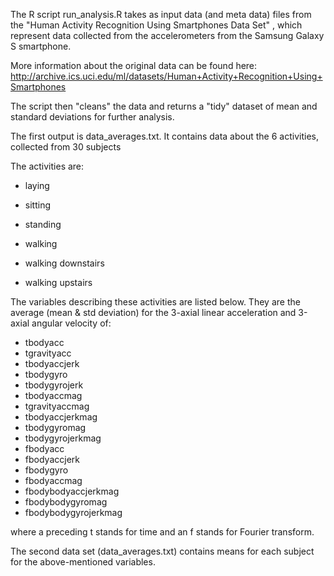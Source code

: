 The R script run_analysis.R takes as input data (and meta data) files from the "Human Activity Recognition Using Smartphones Data Set" , which represent data collected from the accelerometers from the Samsung Galaxy S smartphone.

More information about the original data can be found here: http://archive.ics.uci.edu/ml/datasets/Human+Activity+Recognition+Using+Smartphones

The script then "cleans" the data and returns a "tidy" dataset of mean and standard deviations for further analysis.

The first output is data_averages.txt. It contains data about the 6 activities, collected from 30 subjects

The activities are:


* laying

* sitting

* standing

* walking

* walking downstairs

* walking upstairs

The variables describing these activities are listed below. They are the average (mean & std deviation) for the  3-axial linear acceleration and 3-axial angular velocity of:

* tbodyacc
* tgravityacc
* tbodyaccjerk
* tbodygyro
* tbodygyrojerk
* tbodyaccmag
* tgravityaccmag
* tbodyaccjerkmag
* tbodygyromag
* tbodygyrojerkmag
* fbodyacc
* fbodyaccjerk
* fbodygyro
* fbodyaccmag
* fbodybodyaccjerkmag
* fbodybodygyromag
* fbodybodygyrojerkmag

where a preceding t stands for time and an f stands for Fourier transform.


The second data set (data_averages.txt) contains means for each subject for the above-mentioned variables.
